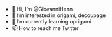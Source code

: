 - 👋 Hi, I’m @GiovanniHenn
- 👀 I’m interested in origami, decoupage
- 🌱 I’m currently learning oprigami
- 📫 How to reach me Twitter

<!---
GiovanniHenn/GiovanniHenn is a ✨ special ✨ repository because its `README.md` (this file) appears on your GitHub profile.
You can click the Preview link to take a look at your changes.
--->
